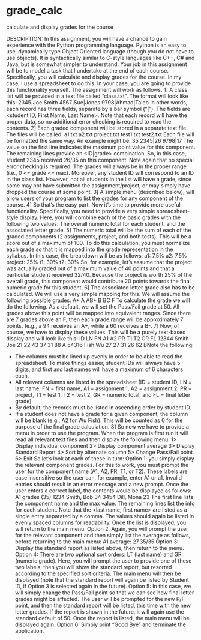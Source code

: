 # grade_calc
calculate and display grades for the course

DESCRIPTION: In this assignment, you will have a chance to gain experience with the Python
programming language. Python is an easy to use, dynamically type Object Oriented language
(though you do not have to use objects). It is syntactically similar to C-style languages like C++, C#
and Java, but is somewhat simpler to understand.
Your job in this assignment will be to model a task that I undertake at the end of each course.
Specifically, you will calculate and display grades for the course. In my case, I use a spreadsheet to
do this. In your case, you are going to provide this functionality yourself. The assignment will work
as follows.
1] A class list will be provided in a text file called “class.txt”. The format will look like this:
2345|Joe|Smith
4567|Sue|Jones
9798|Ahmad|Taleb
In other words, each record has three fields, separate by a bar symbol (“|”). The fields are <student
ID, First Name, Last Name>. Note that each record will have the proper data, so no additional error
checking is required to read the contents.
2] Each graded component will be stored in a separate text file. The files will be called:
a1.txt
a2.txt
project.txt
test1.txt
test2.txt
Each file will be formatted the same way. An example might be:
35
2345|26
9798|17
The value on the first line indicates the maximum point value for this component. The remaining
lines provide an <ID|grade> combination. So, in this case, student 2345 received 26/35 on this
component.
Note again that no special error checking is required. The grades will always be in the proper range
(i.e., 0 <= grade <= max). Moreover, any student ID will correspond to an ID in the class list.
However, not all students in the list will have a grade, since some may not have submitted the
assignment/project, or may simply have dropped the course at some point.
3] A simple menu (described below), will allow users of your program to list the grades for any
component of the course.
4] So that’s the easy part. Now it’s time to provide more useful functionality. Specifically, you need
to provide a very simple spreadsheet-style display. Here, you will combine each of the basic grades
with the following two values: The overall numeric total for each student, and the associated letter
grade.
5] The numeric total will be the sum of each of the graded components (2 assignments, project, and
both tests). This will be a score out of a maximum of 100. To do this calculation, you must normalize
each grade so that it is mapped into the grade representation in the syllabus. In this case, the
breakdown will be as follows:
a1: 7.5%
a2: 7.5%
project: 25%
t1: 30%
t2: 30%
So, for example, let’s assume that the project was actually graded out of a maximum value of 40
points and that a particular student received 32/40. Because the project is worth 25% of the overall
grade, this component would contribute 20 points towards the final numeric grade for this student.
6] The associated letter grade also has to be calculated. We will use a very simple mapping for this.
We will assume the following possible grades:
A+
A
AB+
B
BC
F
To calculate the grade we will do the following. As a default, we will set the Pass/Fail grade at 50.
All grades above this point will be mapped into equivalent ranges. Since there are 7 grades above
an F, then each grade range will be approximately 7 points. (e.g., a 94 receives an A+, while a 60
receives a B-.
7] Now, of course, we have to display these values. This will be a purely text-based display and will
look like this:
ID LN FN A1 A2 PR T1 T2 GR FL
12344 Smith Joe 21 22 43 37 31 88 A
54316 Fish Wu 27 27 31 26 62 BNote
the following:
- The columns must be lined up evenly in order to be able to read the spreadsheet. To make things
easier, student IDs will always have 5 digits, and first and last names will have a maximum of 6
characters each.
- All relevant columns are listed in the spreadsheet (ID = student ID, LN = last name, FN = first
name, A1 = assignment 1, A2 = assignment 2, PR = project, T1 = test 1, T2 = test 2, GR = numeric
total, and FL = final letter grade)
- By default, the records must be listed in ascending order by student ID.
- If a student does not have a grade for a given component, the column will be blank (e.g., A2 for Wu
Fish). This will be counted as 0 for the purpose of the final grade calculation.
8] So now we have to provide a menu in order to use the program. When the program is first run it
will read all relevant text files and then display the following menu:
1> Display individual component
2> Display component average
3> Display Standard Report
4> Sort by alternate column
5> Change Pass/Fail point
6> Exit
So let’s look at each of these in turn:
Option 1: you simply display the relevant component grades. For this to work, you must prompt the
user for the component name (A1, A2, PR, T1, or T2). These labels are case insensitive so the user
can, for example, enter A1 or a1. Invalid entries should result in an error message and a new
prompt. Once the user enters a correct label, the contents would be displayed as follows:
A1 grades (35)
1234 Smith, Bob 34
3454 Dill, Mona 23
The first line lists the component name and the max value. The remaining lines list the info for each
student. Note that the <last name, first name> are listed as a single entry separated by a comma.
The values should again be listed in evenly spaced columns for readability.
Once the list is displayed, you will return to the main menu.
Option 2: Again, you will prompt the user for the relevant component and then simply list the
average as follows, before returning to the main menu:
A1 average: 27.35/35
Option 3: Display the standard report as listed above, then return to the menu.
Option 4: There are two optional sort orders: LT (last name) and GR (numeric grade). Here, you will
prompt the user to provide one of these two labels, then you will show the standard report, but resorted
according to the specified sort criteria. The main menu will then be displayed (note that the
standard report will again be listed by Student ID, if Option 3 is selected again in the future).
Option 5: In this case, we will simply change the Pass/Fail point so that we can see how final letter
grades might be affected. The user will be prompted for the new P/F point, and then the standard
report will be listed, this time with the new letter grades. If the report is shown in the future, it will
again use the standard default of 50. Once the report is listed, the main menu will be displayed
again.
Option 6: Simply print “Good Bye” and terminate the application.

